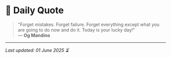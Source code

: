 # 📜 Daily Quote

> "Forget mistakes. Forget failure. Forget everything except what you are going to do now and do it. Today is your lucky day!"  
> — **Og Mandino**

---

_Last updated: 01 June 2025 ⏳_
